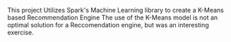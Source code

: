 This project Utilizes Spark's Machine Learning library to create a K-Means based Recommendation Engine
The use of the K-Means model is not an optimal solution for a Reccomendation engine, but was an interesting exercise.
